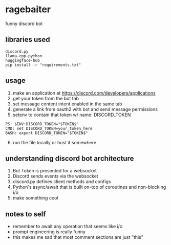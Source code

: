 # ragebaiter
funny discord bot

## libraries used
```
discord.py
llama-cpp-python
huggingface-hub
pip install -r "requirements.txt"
```

## usage

1. make an application at https://discord.com/developers/applications
2. get your token from the bot tab
3. set message content intent enabled in the same tab
4. generate a link from oauth2 with bot and send message permissions
5. setenv to contain that token w/ name: DISCORD_TOKEN
```
PS: $ENV:DISCORD_TOKEN="$TOKEN$"
CMD: set DISCORD_TOKEN=your_token_here
BASH: export DISCORD_TOKEN="$TOKEN$"
``` 
6. run the file locally or host it somewhere

## understanding discord bot architecture

1. Bot Token is presented for a websocket
2. Discord sends events via the websocket
3. discord.py defines client methods and configs
4. Python's async/await that is built on-top of coroutines and non-blocking i/o
5. make something cool

## notes to self

* remember to await any operation that seems like i/o
* prompt engineering is really funny
* this makes me sad that most comment sections are just "this"
